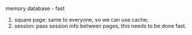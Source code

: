 memory database - fast

1. square page: same to everyone, so we can use cache;
2. session: pass session info between pages, this needs to be done fast.